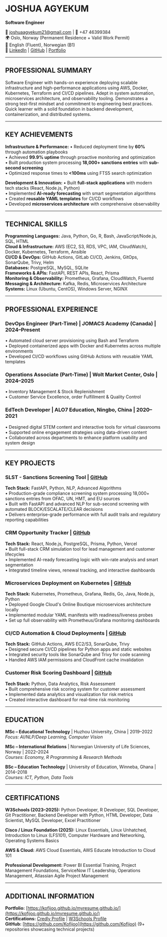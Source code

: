 # JOSHUA AGYEKUM
**Software Engineer**

📧 joshuaagyekum21@gmail.com | 📱 +47 46399384  
🌍 Oslo, Norway (Permanent Residence + Valid Work Permit)  
💬 English (Fluent), Norwegian (B1)  
🔗 [LinkedIn](https://www.linkedin.com/in/joshua-agyekum) | [GitHub](https://github.com/Kofijoo) | [Portfolio](https://kofijoo.github.io/myresume.github.io/)

---

## PROFESSIONAL SUMMARY

Software Engineer with hands-on experience deploying scalable infrastructure and high-performance applications using AWS, Docker, Kubernetes, Terraform and CI/CD pipelines. Adept in system automation, microservices architecture, and observability tooling. Demonstrates a strong test-first mindset and commitment to engineering best practices. Quick learner with a solid foundation in backend development, containerization, and distributed systems.

---

## KEY ACHIEVEMENTS

**Infrastructure & Performance:**
• Reduced deployment time by **60%** through automation playbooks  
• Achieved **99.9% uptime** through proactive monitoring and optimization  
• Built production system processing **18,000+ sanctions entries** with **sub-second screening**  
• Optimized response times to **<100ms** using FTS5 search optimization  

**Development & Innovation:**
• Built **full-stack applications** with modern tech stacks (React, Node.js, Python)  
• Implemented **AI-ready forecasting** with smart segmentation algorithms  
• Created **reusable YAML templates** for CI/CD workflows  
• Developed **microservices architecture** with comprehensive observability  

---

## TECHNICAL SKILLS

**Programming Languages:** Java, Python, Go, R, Bash, JavaScript/Node.js, SQL, HTML  
**Cloud & Infrastructure:** AWS (EC2, S3, RDS, VPC, IAM, CloudWatch), Docker, Kubernetes, Terraform, Ansible  
**CI/CD & DevOps:** GitHub Actions, GitLab CI/CD, Jenkins, GitOps, SonarQube, Trivy, Helm  
**Databases:** PostgreSQL, MySQL, SQLite  
**Frameworks & APIs:** FastAPI, REST APIs, React, Prisma  
**Monitoring & Observability:** Prometheus, Grafana, CloudWatch, Fluentd  
**Messaging & Architecture:** Kafka, Redis, Microservices Architecture  
**Systems:** Linux (Ubuntu, CentOS), Windows Server, NGINX  

---

## PROFESSIONAL EXPERIENCE

### DevOps Engineer (Part-Time) | JOMACS Academy (Canada) | 2024–Present
• Automated cloud server provisioning using Bash and Terraform  
• Deployed containerized apps with Docker and Kubernetes across multiple environments  
• Developed CI/CD workflows using GitHub Actions with reusable YAML templates  

### Operations Associate (Part-Time) | Wolt Market Center, Oslo | 2024–2025
• Inventory Management & Stock Replenishment  
• Customer Service Excellence, order Fulfillment & Quality Control  

### EdTech Developer | ALO7 Education, Ningbo, China | 2020–2021
• Designed digital STEM content and interactive tools for virtual classrooms  
• Supported online engagement strategies using data-driven content  
• Collaborated across departments to enhance platform usability and system design  

---

## KEY PROJECTS

### SLST - Sanctions Screening Tool | [GitHub](https://github.com/Kofijoo/sanctions-screening-tool)
**Tech Stack:** FastAPI, Python, NLP, Advanced Algorithms  
• Production-grade compliance screening system processing 18,000+ sanctions entries from OFAC, UN, HMT, and EU sources  
• Built with FastAPI and advanced NLP for sub-second screening with automated BLOCK/ESCALATE/CLEAR decisions  
• Delivers enterprise-grade performance with full audit trails and regulatory reporting capabilities  

### CRM Opportunity Tracker | [GitHub](https://github.com/Kofijoo/CRM-Opportunity-Tracker)
**Tech Stack:** React, Node.js, PostgreSQL, Prisma, Python, Vercel  
• Built full-stack CRM simulation tool for lead management and customer lifecycles  
• Implemented AI-ready forecasting logic with win-rate analysis and smart segmentation  
• Integrated timeline views, renewal tracking, and interactive dashboards  

### Microservices Deployment on Kubernetes | [GitHub](https://github.com/Kofijoo/my-microservices-project)
**Tech Stack:** Kubernetes, Prometheus, Grafana, Redis, Go, Java, Node.js, Python  
• Deployed Google Cloud's Online Boutique microservices architecture locally  
• Implemented modular YAML manifests with readiness/liveness probes  
• Set up full observability with Prometheus/Grafana monitoring dashboards  

### CI/CD Automation & Cloud Deployments | [GitHub](https://github.com/Kofijoo/CICD-GitHub-Actions)
**Tech Stack:** GitHub Actions, AWS EC2/S3, SonarQube, Trivy  
• Designed secure CI/CD pipelines for Python apps and static websites  
• Integrated security tools like SonarQube and Trivy for code scanning  
• Handled AWS IAM permissions and CloudFront cache invalidation  

### Customer Risk Scoring Dashboard | [GitHub](https://github.com/Kofijoo/Customer-Risk-Scoring-Dashboard)
**Tech Stack:** Python, Data Analytics, Risk Assessment  
• Built comprehensive risk scoring system for customer assessment  
• Implemented data analytics and visualization for risk metrics  
• Created interactive dashboard for real-time risk monitoring  

---

## EDUCATION

**MSc – Educational Technology** | Huzhou University, China | 2019–2022  
*Focus: AI/NLP/Deep Learning, Computer Vision*

**MSc – International Relations** | Norwegian University of Life Sciences, Norway | 2022–2024  
*Courses: Economy, R Programming & Research Methods*

**BSc – Education Technology** | University of Education, Winneba, Ghana | 2014–2018  
*Courses: ICT, Python, Data Tools*

---

## CERTIFICATIONS

**W3Schools (2023–2025):** Python Developer, R Developer, SQL Developer, Git Practitioner, Backend Developer with Python, HTML Developer, Data Scientist, MySQL Developer, Excel Practitioner

**Cisco / Linux Foundation (2025):** Linux Essentials, Linux Unhatched, Introduction to Linux (LFS101), Computer Hardware and Networking, Operating Systems Basics

**AWS & Cloud:** AWS Cloud Essentials, AWS Educate Introduction to Cloud 101

**Professional Development:** Power BI Essential Training, Project Management Foundations, ServiceNow IT Leadership, Operations Management, Atlassian Agile Project Management

---

## ADDITIONAL INFORMATION

**Portfolio:** [https://kofijoo.github.io/myresume.github.io/](https://kofijoo.github.io/myresume.github.io/)  
**Certifications:** [Credly Profile](https://www.credly.com/users/joshua-agyekum.7b55a7d0/badges) | [W3Schools Profile](https://www.w3profile.com/kofijoo/)  
**GitHub:** [https://github.com/Kofijoo](https://github.com/Kofijoo) (9+ repositories showcasing technical projects)